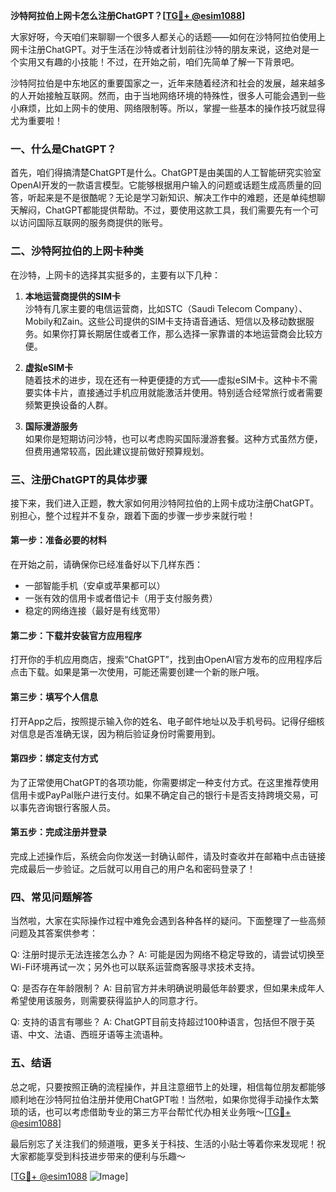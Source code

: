 **沙特阿拉伯上网卡怎么注册ChatGPT？[[TG💪+ @esim1088](https://t.me/s/esim1088)]**

大家好呀，今天咱们来聊聊一个很多人都关心的话题——如何在沙特阿拉伯使用上网卡注册ChatGPT。对于生活在沙特或者计划前往沙特的朋友来说，这绝对是一个实用又有趣的小技能！不过，在开始之前，咱们先简单了解一下背景吧。

沙特阿拉伯是中东地区的重要国家之一，近年来随着经济和社会的发展，越来越多的人开始接触互联网。然而，由于当地网络环境的特殊性，很多人可能会遇到一些小麻烦，比如上网卡的使用、网络限制等。所以，掌握一些基本的操作技巧就显得尤为重要啦！

### 一、什么是ChatGPT？

首先，咱们得搞清楚ChatGPT是什么。ChatGPT是由美国的人工智能研究实验室OpenAI开发的一款语言模型。它能够根据用户输入的问题或话题生成高质量的回答，听起来是不是很酷呢？无论是学习新知识、解决工作中的难题，还是单纯想聊天解闷，ChatGPT都能提供帮助。不过，要使用这款工具，我们需要先有一个可以访问国际互联网的服务商提供的账号。

### 二、沙特阿拉伯的上网卡种类

在沙特，上网卡的选择其实挺多的，主要有以下几种：

1. **本地运营商提供的SIM卡**  
   沙特有几家主要的电信运营商，比如STC（Saudi Telecom Company）、Mobily和Zain。这些公司提供的SIM卡支持语音通话、短信以及移动数据服务。如果你打算长期居住或者工作，那么选择一家靠谱的本地运营商会比较方便。

2. **虚拟eSIM卡**  
   随着技术的进步，现在还有一种更便捷的方式——虚拟eSIM卡。这种卡不需要实体卡片，直接通过手机应用就能激活并使用。特别适合经常旅行或者需要频繁更换设备的人群。

3. **国际漫游服务**  
   如果你是短期访问沙特，也可以考虑购买国际漫游套餐。这种方式虽然方便，但费用通常较高，因此建议提前做好预算规划。

### 三、注册ChatGPT的具体步骤

接下来，我们进入正题，教大家如何用沙特阿拉伯的上网卡成功注册ChatGPT。别担心，整个过程并不复杂，跟着下面的步骤一步步来就行啦！

#### 第一步：准备必要的材料
在开始之前，请确保你已经准备好以下几样东西：
- 一部智能手机（安卓或苹果都可以）
- 一张有效的信用卡或者借记卡（用于支付服务费）
- 稳定的网络连接（最好是有线宽带）

#### 第二步：下载并安装官方应用程序
打开你的手机应用商店，搜索“ChatGPT”，找到由OpenAI官方发布的应用程序后点击下载。如果是第一次使用，可能还需要创建一个新的账户哦。

#### 第三步：填写个人信息
打开App之后，按照提示输入你的姓名、电子邮件地址以及手机号码。记得仔细核对信息是否准确无误，因为稍后验证身份时需要用到。

#### 第四步：绑定支付方式
为了正常使用ChatGPT的各项功能，你需要绑定一种支付方式。在这里推荐使用信用卡或PayPal账户进行支付。如果不确定自己的银行卡是否支持跨境交易，可以事先咨询银行客服人员。

#### 第五步：完成注册并登录
完成上述操作后，系统会向你发送一封确认邮件，请及时查收并在邮箱中点击链接完成最后一步验证。之后就可以用自己的用户名和密码登录了！

### 四、常见问题解答

当然啦，大家在实际操作过程中难免会遇到各种各样的疑问。下面整理了一些高频问题及其答案供参考：

Q: 注册时提示无法连接怎么办？
A: 可能是因为网络不稳定导致的，请尝试切换至Wi-Fi环境再试一次；另外也可以联系运营商客服寻求技术支持。

Q: 是否存在年龄限制？
A: 目前官方并未明确说明最低年龄要求，但如果未成年人希望使用该服务，则需要获得监护人的同意才行。

Q: 支持的语言有哪些？
A: ChatGPT目前支持超过100种语言，包括但不限于英语、中文、法语、西班牙语等主流语种。

### 五、结语

总之呢，只要按照正确的流程操作，并且注意细节上的处理，相信每位朋友都能够顺利地在沙特阿拉伯注册并使用ChatGPT啦！当然啦，如果你觉得手动操作太繁琐的话，也可以考虑借助专业的第三方平台帮忙代办相关业务哦～[[TG💪+ @esim1088](https://t.me/s/esim1088)]

最后别忘了关注我们的频道哦，更多关于科技、生活的小贴士等着你来发现呢！祝大家都能享受到科技进步带来的便利与乐趣～

[[TG💪+ @esim1088](https://t.me/s/esim1088) ![Image](https://i.postimg.cc/4NQfJmqS/Snipaste-2025-05-13-00-14-12.png)]